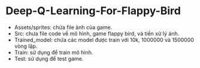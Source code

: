 # Deep-Q-Learning-For-Flappy-Bird
* Assets/sprites: chứa file ảnh của game.	
* Src: chưa file code về mô hình, game flappy bird, và tiền xử lý ảnh. 
* Trained_model: chứa các model được train với 10k, 1000000 và 1500000 vòng lặp.
* Train: sử dụng để train mô hình. 
* Test: sử dụng để test game.
